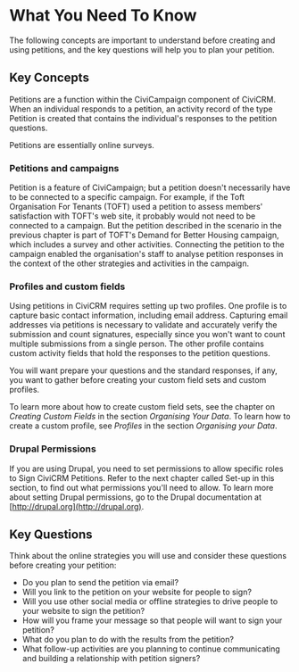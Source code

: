 What You Need To Know
=====================

The following concepts are important to understand before creating and
using petitions, and the key questions will help you to plan your
petition.

Key Concepts
------------

Petitions are a function within the CiviCampaign component of CiviCRM.
When an individual responds to a petition, an activity record of the
type Petition is created that contains the individual's responses to the
petition questions.

Petitions are essentially online surveys. 

### Petitions and campaigns

Petition is a feature of CiviCampaign; but a petition doesn't
necessarily have to be connected to a specific campaign. For example, if
the Toft Organisation For Tenants (TOFT) used a petition to assess
members' satisfaction with TOFT's web site, it probably would not need
to be connected to a campaign. But the petition described in the
scenario in the previous chapter is part of TOFT's Demand for Better
Housing campaign, which includes a survey and other activities.
Connecting the petition to the campaign enabled the organisation's staff
to analyse petition responses in the context of the other strategies and
activities in the campaign.

### Profiles and custom fields

Using petitions in CiviCRM requires setting up two profiles. One profile
is to capture basic contact information, including email address.
Capturing email addresses via petitions is necessary to validate and
accurately verify the submission and count signatures, especially since
you won't want to count multiple submissions from a single person. The
other profile contains custom activity fields that hold the responses to
the petition questions.

You will want prepare your questions and the standard responses, if any,
you want to gather before creating your custom field sets and custom
profiles.

To learn more about how to create custom field sets, see the chapter on
*Creating Custom Fields* in the section *Organising Your Data*. To learn how to
create a custom profile, see *Profiles* in the section *Organising your
Data*.

### Drupal Permissions

If you are using Drupal, you need to set permissions to allow specific
roles to Sign CiviCRM Petitions. Refer to the next chapter called Set-up
in this section, to find out what permissions you'll need to allow. To
learn more about setting Drupal permissions, go to the Drupal
documentation at [http://drupal.org](http://drupal.org).

Key Questions
-------------

Think about the online strategies you will use and consider these
questions before creating your petition:

-   Do you plan to send the petition via email?
-   Will you link to the petition on your website for people to sign?
-   Will you use other social media or offline strategies to drive
    people to your website to sign the petition?
-   How will you frame your message so that people will want to sign
    your petition?
-   What do you plan to do with the results from the petition?
-   What follow-up activities are you planning to continue communicating
    and building a relationship with petition signers?

